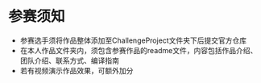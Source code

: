 # 参赛须知
* 参赛选手须将作品整体添加至ChallengeProject文件夹下后提交官方仓库
* 在本人作品文件夹内，须包含参赛作品的readme文件，内容包括作品介绍、团队介绍、联系方式、编译指南
* 若有视频演示作品效果，可额外加分